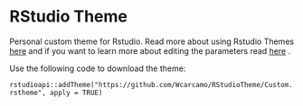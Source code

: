 # RStudio Theme

Personal custom theme for Rstudio. Read more about using Rstudio Themes [here](https://support.rstudio.com/hc/en-us/articles/115011846747-Using-RStudio-Themes) and if you want to learn more about editing the parameters read [here](https://rstudio.github.io/rstudio-extensions/rstudio-theme-creation.html) .

Use the following code to download the theme:

`rstudioapi::addTheme("https://github.com/Wcarcamo/RStudioTheme/Custom.rstheme", apply = TRUE)`
